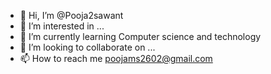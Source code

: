 - 👋 Hi, I’m @Pooja2sawant
- 👀 I’m interested in ...
- 🌱 I’m currently learning Computer science and technology 
- 💞️ I’m looking to collaborate on ...
- 📫 How to reach me poojams2602@gmail.com

<!---
Pooja2sawant/Pooja2sawant is a ✨ special ✨ repository because its `README.md` (this file) appears on your GitHub profile.
You can click the Preview link to take a look at your changes.
--->

